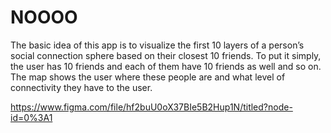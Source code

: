# NOOOO
The basic idea of this app is to visualize the first 10 layers of a person’s social connection sphere based on their closest 10 friends. To put it simply, the user has 10 friends and each of them have 10 friends as well and so on. The map shows the user where these people are and what level of connectivity they have to the user.

https://www.figma.com/file/hf2buU0oX37BIe5B2Hup1N/titled?node-id=0%3A1
